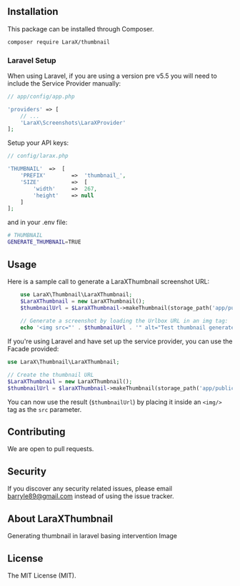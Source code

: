 ## Installation

This package can be installed through Composer.

```bash
composer require LaraX/thumbnail
```


### Laravel Setup

When using Laravel, if you are using a version pre v5.5 you will need to include the Service Provider manually:

```php
// app/config/app.php

'providers' => [
    // ...
    'LaraX\Screenshots\LaraXProvider'
];
```

Setup your API keys:

```php
// config/larax.php

'THUMBNAIL'  =>  [
    'PREFIX'        =>  'thumbnail_',
    'SIZE'          =>  [
        'width'     =>  267,
        'height'    => null
    ]
];
```

and in your .env file:

```bash
# THUMBNAIL
GENERATE_THUMBNAIL=TRUE
```

## Usage

Here is a sample call to generate a LaraXThumbnail screenshot URL:

```php
    use LaraX\Thumbnail\LaraXThumbnail;
    $LaraXThumbnail = new LaraXThumbnail();
    $thumbnailUrl = $LaraXThumbnail->makeThumbnail(storage_path('app/public/'. $folder .$newFileName), $folder, 'public', 'thumbnail_', 240);
    
    // Generate a screenshot by loading the Urlbox URL in an img tag:
    echo '<img src="' . $thumbnailUrl . '" alt="Test thumbnail generated">'
```

If you're using Laravel and have set up the service provider, you can use the Facade provided:

```php
use LaraX\Thumbnail\LaraXThumbnail;

// Create the thumbnail URL
$LaraXThumbnail = new LaraXThumbnail();
$thumbnailUrl = $laraXThumbnail->makeThumbnail(storage_path('app/public/'. $folder .$newFileName), $folder, 'public', 'thumbnail_', 240);
```

You can now use the result (`$thumbnailUrl`) by placing it inside an `<img/>` tag as the `src` parameter.

## Contributing

We are open to pull requests.

## Security

If you discover any security related issues, please email barryle89@gmail.com instead of using the issue tracker.

## About LaraXThumbnail

Generating thumbnail in laravel basing intervention Image

## License

The MIT License (MIT).
